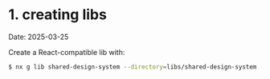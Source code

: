 # 1. creating libs

Date: 2025-03-25

Create a React-compatible lib with:

```bash
$ nx g lib shared-design-system --directory=libs/shared-design-system --importPath=@htch/shared-design-system
```
